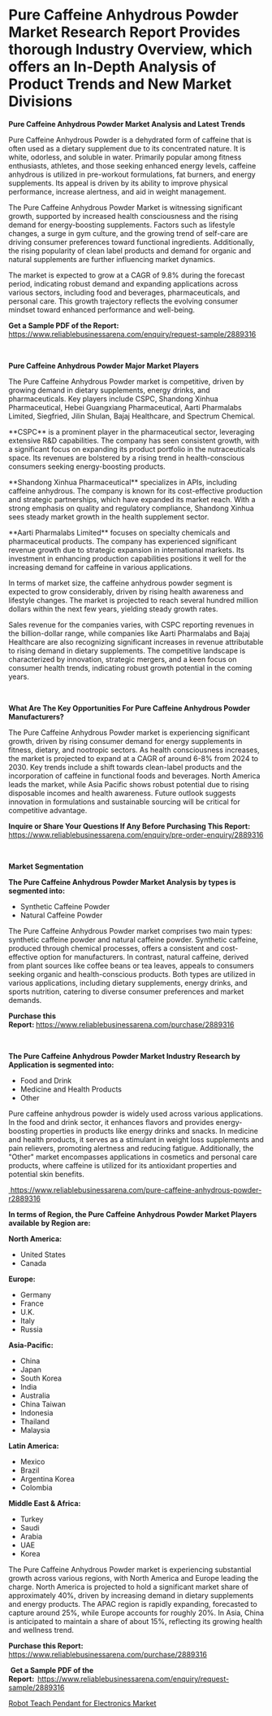 <p><h1>Pure Caffeine Anhydrous Powder Market Research Report Provides thorough Industry Overview, which offers an In-Depth Analysis of Product Trends and New Market Divisions</h1></p><p><strong>Pure Caffeine Anhydrous Powder Market Analysis and Latest Trends</strong></p>
<p><p>Pure Caffeine Anhydrous Powder is a dehydrated form of caffeine that is often used as a dietary supplement due to its concentrated nature. It is white, odorless, and soluble in water. Primarily popular among fitness enthusiasts, athletes, and those seeking enhanced energy levels, caffeine anhydrous is utilized in pre-workout formulations, fat burners, and energy supplements. Its appeal is driven by its ability to improve physical performance, increase alertness, and aid in weight management.</p><p>The Pure Caffeine Anhydrous Powder Market is witnessing significant growth, supported by increased health consciousness and the rising demand for energy-boosting supplements. Factors such as lifestyle changes, a surge in gym culture, and the growing trend of self-care are driving consumer preferences toward functional ingredients. Additionally, the rising popularity of clean label products and demand for organic and natural supplements are further influencing market dynamics.</p><p>The market is expected to grow at a CAGR of 9.8% during the forecast period, indicating robust demand and expanding applications across various sectors, including food and beverages, pharmaceuticals, and personal care. This growth trajectory reflects the evolving consumer mindset toward enhanced performance and well-being.</p></p>
<p><strong>Get a Sample PDF of the Report:&nbsp;</strong> <a href="https://www.reliablebusinessarena.com/enquiry/request-sample/2889316?utm_campaign=3495&utm_medium=2&utm_source=Github&utm_content=ia&utm_term=14032025&utm_id=pure-caffeine-anhydrous-powder">https://www.reliablebusinessarena.com/enquiry/request-sample/2889316</a></p>
<p>&nbsp;</p>
<p><strong>Pure Caffeine Anhydrous Powder Major Market Players</strong></p>
<p><p>The Pure Caffeine Anhydrous Powder market is competitive, driven by growing demand in dietary supplements, energy drinks, and pharmaceuticals. Key players include CSPC, Shandong Xinhua Pharmaceutical, Hebei Guangxiang Pharmaceutical, Aarti Pharmalabs Limited, Siegfried, Jilin Shulan, Bajaj Healthcare, and Spectrum Chemical.</p><p>**CSPC** is a prominent player in the pharmaceutical sector, leveraging extensive R&D capabilities. The company has seen consistent growth, with a significant focus on expanding its product portfolio in the nutraceuticals space. Its revenues are bolstered by a rising trend in health-conscious consumers seeking energy-boosting products.</p><p>**Shandong Xinhua Pharmaceutical** specializes in APIs, including caffeine anhydrous. The company is known for its cost-effective production and strategic partnerships, which have expanded its market reach. With a strong emphasis on quality and regulatory compliance, Shandong Xinhua sees steady market growth in the health supplement sector.</p><p>**Aarti Pharmalabs Limited** focuses on specialty chemicals and pharmaceutical products. The company has experienced significant revenue growth due to strategic expansion in international markets. Its investment in enhancing production capabilities positions it well for the increasing demand for caffeine in various applications.</p><p>In terms of market size, the caffeine anhydrous powder segment is expected to grow considerably, driven by rising health awareness and lifestyle changes. The market is projected to reach several hundred million dollars within the next few years, yielding steady growth rates.</p><p>Sales revenue for the companies varies, with CSPC reporting revenues in the billion-dollar range, while companies like Aarti Pharmalabs and Bajaj Healthcare are also recognizing significant increases in revenue attributable to rising demand in dietary supplements. The competitive landscape is characterized by innovation, strategic mergers, and a keen focus on consumer health trends, indicating robust growth potential in the coming years.</p></p>
<p>&nbsp;</p>
<p><strong>What Are The Key Opportunities For Pure Caffeine Anhydrous Powder Manufacturers?</strong></p>
<p><p>The Pure Caffeine Anhydrous Powder market is experiencing significant growth, driven by rising consumer demand for energy supplements in fitness, dietary, and nootropic sectors. As health consciousness increases, the market is projected to expand at a CAGR of around 6-8% from 2024 to 2030. Key trends include a shift towards clean-label products and the incorporation of caffeine in functional foods and beverages. North America leads the market, while Asia Pacific shows robust potential due to rising disposable incomes and health awareness. Future outlook suggests innovation in formulations and sustainable sourcing will be critical for competitive advantage.</p></p>
<p><strong>Inquire or Share Your Questions If Any Before Purchasing This Report:</strong> <a href="https://www.reliablebusinessarena.com/enquiry/pre-order-enquiry/2889316?utm_campaign=3495&utm_medium=2&utm_source=Github&utm_content=ia&utm_term=14032025&utm_id=pure-caffeine-anhydrous-powder">https://www.reliablebusinessarena.com/enquiry/pre-order-enquiry/2889316</a></p>
<p>&nbsp;</p>
<p><strong>Market Segmentation</strong></p>
<p><strong>The Pure Caffeine Anhydrous Powder Market Analysis by types is segmented into:</strong></p>
<p><ul><li>Synthetic Caffeine Powder</li><li>Natural Caffeine Powder</li></ul></p>
<p><p>The Pure Caffeine Anhydrous Powder market comprises two main types: synthetic caffeine powder and natural caffeine powder. Synthetic caffeine, produced through chemical processes, offers a consistent and cost-effective option for manufacturers. In contrast, natural caffeine, derived from plant sources like coffee beans or tea leaves, appeals to consumers seeking organic and health-conscious products. Both types are utilized in various applications, including dietary supplements, energy drinks, and sports nutrition, catering to diverse consumer preferences and market demands.</p></p>
<p><strong>Purchase this Report:&nbsp;</strong><a href="https://www.reliablebusinessarena.com/purchase/2889316?utm_campaign=3495&utm_medium=2&utm_source=Github&utm_content=ia&utm_term=14032025&utm_id=pure-caffeine-anhydrous-powder">https://www.reliablebusinessarena.com/purchase/2889316</a></p>
<p>&nbsp;</p>
<p><strong>The Pure Caffeine Anhydrous Powder Market Industry Research by Application is segmented into:</strong></p>
<p><ul><li>Food and Drink</li><li>Medicine and Health Products</li><li>Other</li></ul></p>
<p><p>Pure caffeine anhydrous powder is widely used across various applications. In the food and drink sector, it enhances flavors and provides energy-boosting properties in products like energy drinks and snacks. In medicine and health products, it serves as a stimulant in weight loss supplements and pain relievers, promoting alertness and reducing fatigue. Additionally, the "Other" market encompasses applications in cosmetics and personal care products, where caffeine is utilized for its antioxidant properties and potential skin benefits.</p></p>
<p><a href="https://www.reliablebusinessarena.com/pure-caffeine-anhydrous-powder-r2889316?utm_campaign=3495&utm_medium=2&utm_source=Github&utm_content=ia&utm_term=14032025&utm_id=pure-caffeine-anhydrous-powder">&nbsp;https://www.reliablebusinessarena.com/pure-caffeine-anhydrous-powder-r2889316</a></p>
<p><strong>In terms of Region, the Pure Caffeine Anhydrous Powder Market Players available by Region are:</strong></p>
<p>
    <p> <strong> North America: </strong>
        <ul>
            <li>United States</li>
            <li>Canada</li>
        </ul>
        </p> 
    <p> <strong> Europe: </strong>
        <ul>
            <li>Germany</li>
            <li>France</li>
            <li>U.K.</li>
            <li>Italy</li>
            <li>Russia</li>
        </ul>
        </p> 
    <p> <strong> Asia-Pacific: </strong>
        <ul>
            <li>China</li>
            <li>Japan</li>
            <li>South Korea</li>
            <li>India</li>
            <li>Australia</li>
            <li>China Taiwan</li>
            <li>Indonesia</li>
            <li>Thailand</li>
            <li>Malaysia</li>
        </ul>
        </p> 
    <p> <strong> Latin America: </strong>
        <ul>
            <li>Mexico</li>
            <li>Brazil</li>
            <li>Argentina Korea</li>
            <li>Colombia</li>
        </ul>
        </p> 
    <p> <strong> Middle East & Africa: </strong>
        <ul>
            <li>Turkey</li>
            <li>Saudi</li>
            <li>Arabia</li>
            <li>UAE</li>
            <li>Korea</li>
        </ul>
    </p>
    </p>
<p><p>The Pure Caffeine Anhydrous Powder market is experiencing substantial growth across various regions, with North America and Europe leading the charge. North America is projected to hold a significant market share of approximately 40%, driven by increasing demand in dietary supplements and energy products. The APAC region is rapidly expanding, forecasted to capture around 25%, while Europe accounts for roughly 20%. In Asia, China is anticipated to maintain a share of about 15%, reflecting its growing health and wellness trend.</p></p>
<p><strong>Purchase this Report: </strong><a href="https://www.reliablebusinessarena.com/purchase/2889316?utm_campaign=3495&utm_medium=2&utm_source=Github&utm_content=ia&utm_term=14032025&utm_id=pure-caffeine-anhydrous-powder">https://www.reliablebusinessarena.com/purchase/2889316</a></p>
<p>&nbsp;<strong>Get a Sample PDF of the Report:&nbsp;&nbsp;</strong><a href="https://www.reliablebusinessarena.com/enquiry/request-sample/2889316?utm_campaign=3495&utm_medium=2&utm_source=Github&utm_content=ia&utm_term=14032025&utm_id=pure-caffeine-anhydrous-powder">https://www.reliablebusinessarena.com/enquiry/request-sample/2889316</a></p>
<p><strong></strong></p>
<p><p><a href="https://github.com/zoccohaniech/Market-Research-Report-List-1/blob/main/robot-teach-pendant-for-electronics-market.md?utm_campaign=3495&utm_medium=2&utm_source=Github&utm_content=ia&utm_term=14032025&utm_id=pure-caffeine-anhydrous-powder">Robot Teach Pendant for Electronics Market</a></p></p>